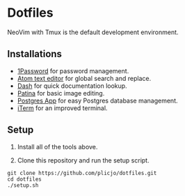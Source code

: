 # Dotfiles

NeoVim with Tmux is the default development environment.

## Installations

* [1Password](https://1password.com) for password management.
* [Atom text editor](https://atom.io/) for global search and replace.
* [Dash](https://kapeli.com/dash) for quick documentation lookup.
* [Patina](https://apps.apple.com/us/app/patina-paint-draw-and-sketch-with-ease/id942568098?mt=12) for basic image editing.
* [Postgres App](https://postgresapp.com/) for easy Postgres database management.
* [iTerm](https://www.iterm2.com/) for an improved terminal.

## Setup

1. Install all of the tools above.

2. Clone this repository and run the setup script.

```
git clone https://github.com/plicjo/dotfiles.git
cd dotfiles
./setup.sh
```
